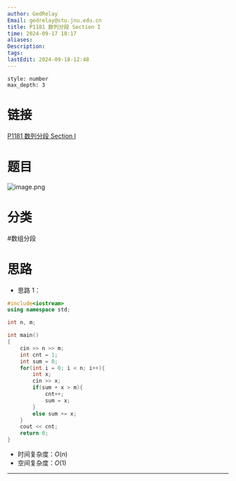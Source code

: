 ```yaml
---
author: GedRelay
Email: gedrelay@stu.jnu.edu.cn
title: P1181 数列分段 Section I
time: 2024-09-17 18:17
aliases: 
Description: 
tags: 
lastEdit: 2024-09-18-12:48
---
```


```toc
style: number
max_depth: 3
```

# 链接
[P1181 数列分段 Section I](https://www.luogu.com.cn/problem/P1181) 

# 题目
![image.png](https://ged-pic-bed.oss-cn-guangzhou.aliyuncs.com/img/202409171817900.png)


# 分类
#数组分段 

# 思路
- 思路 1：


```cpp
#include<iostream>
using namespace std;

int n, m;

int main()
{
	cin >> n >> m;
	int cnt = 1;
	int sum = 0;
	for(int i = 0; i < n; i++){
	    int x;
	    cin >> x;
	    if(sum + x > m){
	        cnt++;
	        sum = x;
	    }
	    else sum += x;
	}
	cout << cnt;
	return 0;
}
```


- 时间复杂度：${O\left( n \right)  }$ 
- 空间复杂度：${O\left( 1 \right)  }$ 


---

